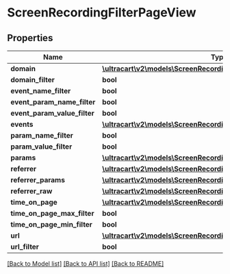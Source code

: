 # ScreenRecordingFilterPageView

## Properties
Name | Type | Description | Notes
------------ | ------------- | ------------- | -------------
**domain** | [**\ultracart\v2\models\ScreenRecordingFilterStringSearch**](ScreenRecordingFilterStringSearch.md) |  | [optional] 
**domain_filter** | **bool** |  | [optional] 
**event_name_filter** | **bool** |  | [optional] 
**event_param_name_filter** | **bool** |  | [optional] 
**event_param_value_filter** | **bool** |  | [optional] 
**events** | [**\ultracart\v2\models\ScreenRecordingFilterPageViewEvent[]**](ScreenRecordingFilterPageViewEvent.md) |  | [optional] 
**param_name_filter** | **bool** |  | [optional] 
**param_value_filter** | **bool** |  | [optional] 
**params** | [**\ultracart\v2\models\ScreenRecordingFilterPageViewParam[]**](ScreenRecordingFilterPageViewParam.md) |  | [optional] 
**referrer** | [**\ultracart\v2\models\ScreenRecordingFilterStringSearch**](ScreenRecordingFilterStringSearch.md) |  | [optional] 
**referrer_params** | [**\ultracart\v2\models\ScreenRecordingFilterPageViewReferrerParam[]**](ScreenRecordingFilterPageViewReferrerParam.md) |  | [optional] 
**referrer_raw** | [**\ultracart\v2\models\ScreenRecordingFilterStringSearch**](ScreenRecordingFilterStringSearch.md) |  | [optional] 
**time_on_page** | [**\ultracart\v2\models\ScreenRecordingFilterRangeInteger**](ScreenRecordingFilterRangeInteger.md) |  | [optional] 
**time_on_page_max_filter** | **bool** |  | [optional] 
**time_on_page_min_filter** | **bool** |  | [optional] 
**url** | [**\ultracart\v2\models\ScreenRecordingFilterStringSearch**](ScreenRecordingFilterStringSearch.md) |  | [optional] 
**url_filter** | **bool** |  | [optional] 

[[Back to Model list]](../README.md#documentation-for-models) [[Back to API list]](../README.md#documentation-for-api-endpoints) [[Back to README]](../README.md)


